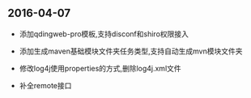 ## 2016-04-07

- 添加qdingweb-pro模板,支持disconf和shiro权限接入
- 添加生成maven基础模块文件夹任务类型,支持自动生成mvn模块文件夹
- 修改log4j使用properties的方式,删除log4j.xml文件

- 补全remote接口
